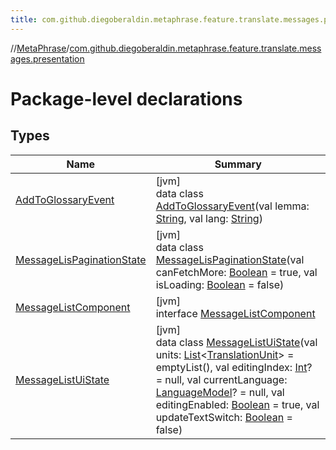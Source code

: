 ```yaml
---
title: com.github.diegoberaldin.metaphrase.feature.translate.messages.presentation
---
```

//[MetaPhrase](../../index.html)/[com.github.diegoberaldin.metaphrase.feature.translate.messages.presentation](index.html)



# Package-level declarations



## Types


| Name | Summary |
|---|---|
| [AddToGlossaryEvent](-add-to-glossary-event/index.html) | [jvm]<br>data class [AddToGlossaryEvent](-add-to-glossary-event/index.html)(val lemma: [String](https://kotlinlang.org/api/latest/jvm/stdlib/kotlin/-string/index.html), val lang: [String](https://kotlinlang.org/api/latest/jvm/stdlib/kotlin/-string/index.html)) |
| [MessageLisPaginationState](-message-lis-pagination-state/index.html) | [jvm]<br>data class [MessageLisPaginationState](-message-lis-pagination-state/index.html)(val canFetchMore: [Boolean](https://kotlinlang.org/api/latest/jvm/stdlib/kotlin/-boolean/index.html) = true, val isLoading: [Boolean](https://kotlinlang.org/api/latest/jvm/stdlib/kotlin/-boolean/index.html) = false) |
| [MessageListComponent](-message-list-component/index.html) | [jvm]<br>interface [MessageListComponent](-message-list-component/index.html) |
| [MessageListUiState](-message-list-ui-state/index.html) | [jvm]<br>data class [MessageListUiState](-message-list-ui-state/index.html)(val units: [List](https://kotlinlang.org/api/latest/jvm/stdlib/kotlin.collections/-list/index.html)&lt;[TranslationUnit](../com.github.diegoberaldin.metaphrase.domain.project.data/-translation-unit/index.html)&gt; = emptyList(), val editingIndex: [Int](https://kotlinlang.org/api/latest/jvm/stdlib/kotlin/-int/index.html)? = null, val currentLanguage: [LanguageModel](../com.github.diegoberaldin.metaphrase.domain.language.data/-language-model/index.html)? = null, val editingEnabled: [Boolean](https://kotlinlang.org/api/latest/jvm/stdlib/kotlin/-boolean/index.html) = true, val updateTextSwitch: [Boolean](https://kotlinlang.org/api/latest/jvm/stdlib/kotlin/-boolean/index.html) = false) |

